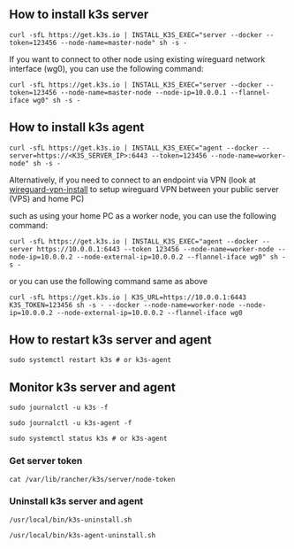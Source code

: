 ## How to install k3s server

```
curl -sfL https://get.k3s.io | INSTALL_K3S_EXEC="server --docker --token=123456 --node-name=master-node" sh -s -
```


If you want to connect to other node using existing wireguard network interface (wg0), you can use the following command:

```
curl -sfL https://get.k3s.io | INSTALL_K3S_EXEC="server --docker --token=123456 --node-name=master-node --node-ip=10.0.0.1 --flannel-iface wg0" sh -s -
```

## How to install k3s agent

```
curl -sfL https://get.k3s.io | INSTALL_K3S_EXEC="agent --docker --server=https://<K3S_SERVER_IP>:6443 --token=123456 --node-name=worker-node" sh -s -
```

Alternatively, if you need to connect to an endpoint via VPN (look at [wireguard-vpn-install](https://github.com/reinhardjs/boilerplates/tree/main/wireguard-vpn) to setup wireguard VPN between your public server (VPS) and home PC)

such as using your home PC as a worker node, you can use the following command:

```
curl -sfL https://get.k3s.io | INSTALL_K3S_EXEC="agent --docker --server https://10.0.0.1:6443 --token 123456 --node-name=worker-node --node-ip=10.0.0.2 --node-external-ip=10.0.0.2 --flannel-iface wg0" sh -s -
```

or you can use the following command same as above

```
curl -sfL https://get.k3s.io | K3S_URL=https://10.0.0.1:6443 K3S_TOKEN=123456 sh -s - --docker --node-name=worker-node --node-ip=10.0.0.2 --node-external-ip=10.0.0.2 --flannel-iface wg0
```


## How to restart k3s server and agent

```
sudo systemctl restart k3s # or k3s-agent
```


## Monitor k3s server and agent
```
sudo journalctl -u k3s -f
```

```
sudo journalctl -u k3s-agent -f
```

```
sudo systemctl status k3s # or k3s-agent
```


### Get server token

```
cat /var/lib/rancher/k3s/server/node-token
```

### Uninstall k3s server and agent

```
/usr/local/bin/k3s-uninstall.sh
```

```
/usr/local/bin/k3s-agent-uninstall.sh
```
